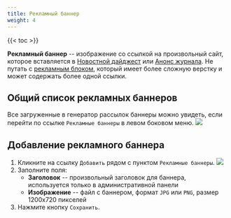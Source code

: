 ```yaml
---
title: Рекламный баннер
weight: 4
---
```


{{< toc >}}

**Рекламный баннер** -- изображение со ссылкой на произвольный сайт, которое вставляется в [Новостной дайджест](../../letters/news_digest) или [Анонс журнала](../../letters/issue_announcement). Не путать с [рекламным блоком](../ad_block), который имеет более сложную верстку и может содержать более одной ссылки.


## Общий список рекламных баннеров
Все загруженные в генератор рассылок баннеры можно увидеть, если перейти по ссылке `Рекламные баннеры` в левом боковом меню.
![](../img/ad_banners_list_link.png)


## Добавление рекламного баннера 
1. Кликните на ссылку `Добавить` рядом с пунктом `Рекламные баннеры`.
![](../img/ad_banner_create.png)
1. Заполните поля:
	- **Заголовок** -- произвольный заголовок для баннера, используется только в административной панели
	- **Изображение** -- файл с баннером, формат `JPG` или `PNG`, размер 1200x720 пикселей 
1. Нажмите кнопку `Сохранить`.